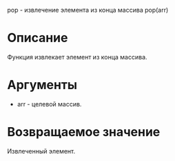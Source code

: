 pop - извлечение элемента из конца массива
    pop(arr)

Описание
========

Функция извлекает элемент из конца массива.

Аргументы
=========

* arr - целевой массив.

Возвращаемое значение
=====================

Извлеченный элемент.
